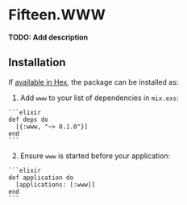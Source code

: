 # Fifteen.WWW

**TODO: Add description**

## Installation

If [available in Hex](https://hex.pm/docs/publish), the package can be installed as:

  1. Add `www` to your list of dependencies in `mix.exs`:

    ```elixir
    def deps do
      [{:www, "~> 0.1.0"}]
    end
    ```

  2. Ensure `www` is started before your application:

    ```elixir
    def application do
      [applications: [:www]]
    end
    ```

